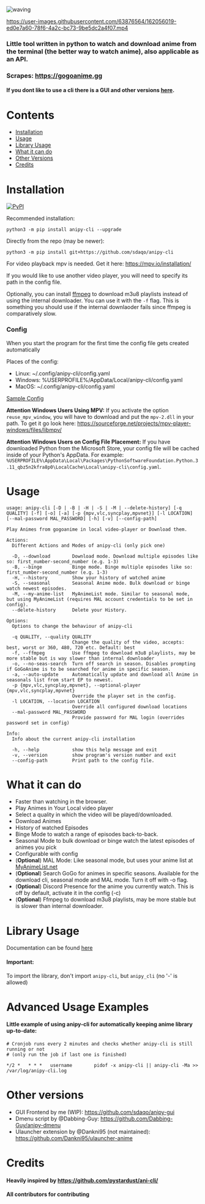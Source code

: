 ![waving](https://capsule-render.vercel.app/api?type=waving&height=200&text=sdaqo/anipy-cli&fontAlign=60&fontAlignY=40&color=021224&fontColor=b0b8b2&animation=fadeIn)

https://user-images.githubusercontent.com/63876564/162056019-ed0e7a60-78f6-4a2c-bc73-9be5dc2a4f07.mp4

### Little tool written in python to watch and download anime from the terminal (the better way to watch anime), also applicable as an API.

### Scrapes: https://gogoanime.gg

#### If you dont like to use a cli there is a GUI and other versions [here](#other-versions).

# Contents

- [Installation](#Installation)
- [Usage](#Usage)
- [Library Usage](#library-usage)
- [What it can do](#what-it-can-do)
- [Other Versions](#other-versions)
- [Credits](#Credits)

# Installation

<a href="https://pypi.org/project/anipy-cli/">![PyPI](https://img.shields.io/pypi/v/anipy-cli?style=for-the-badge)</a>

Recommended installation:

`python3 -m pip install anipy-cli --upgrade`

Directly from the repo (may be newer):

`python3 -m pip install git+https://github.com/sdaqo/anipy-cli`

For video playback mpv is needed. Get it here: https://mpv.io/installation/

If you would like to use another video player, you will need to specify its path in the config file.

Optionally, you can install [ffmpeg](https://ffmpeg.org/download.html) to download m3u8 playlists instead of using the internal downloader. You can use it with the `-f` flag. This is something you should use if the internal downlaoder fails since ffmpeg is comparatively slow.

### Config

When you start the program for the first time the config file gets created automatically

Places of the config:

- Linux: ~/.config/anipy-cli/config.yaml
- Windows: %USERPROFILE%/AppData/Local/anipy-cli/config.yaml
- MacOS: ~/.config/anipy-cli/config.yaml

[Sample Config](https://github.com/sdaqo/anipy-cli/blob/master/docs/sample_config.yaml)

**Attention Windows Users Using MPV:** If you activate the option `reuse_mpv_window`, you will have to download and put the `mpv-2.dll` in your path. To get it go look here: https://sourceforge.net/projects/mpv-player-windows/files/libmpv/

**Attention Windows Users on Config File Placement:** If you have downloaded Python from the Microsoft Store, your config file will be cached inside of your Python's AppData. For example: `%USERPROFILE%\AppData\Local\Packages\PythonSoftwareFoundation.Python.3.11_qbz5n2kfra8p0\LocalCache\Local\anipy-cli\config.yaml`.

# Usage

```
usage: anipy-cli [-D | -B | -H | -S | -M | --delete-history] [-q QUALITY] [-f] [-o] [-a] [-p {mpv,vlc,syncplay,mpvnet}] [-l LOCATION] [--mal-password MAL_PASSWORD] [-h] [-v] [--config-path]

Play Animes from gogoanime in local video-player or Download them.

Actions:
  Different Actions and Modes of anipy-cli (only pick one)

  -D, --download        Download mode. Download multiple episodes like so: first_number-second_number (e.g. 1-3)
  -B, --binge           Binge mode. Binge multiple episodes like so: first_number-second_number (e.g. 1-3)
  -H, --history         Show your history of watched anime
  -S, --seasonal        Seasonal Anime mode. Bulk download or binge watch newest episodes.
  -M, --my-anime-list   MyAnimeList mode. Similar to seasonal mode, but using MyAnimeList (requires MAL account credentials to be set in config).
  --delete-history      Delete your History.

Options:
  Options to change the behaviour of anipy-cli

  -q QUALITY, --quality QUALITY
                        Change the quality of the video, accepts: best, worst or 360, 480, 720 etc. Default: best
  -f, --ffmpeg          Use ffmpeg to download m3u8 playlists, may be more stable but is way slower than internal downloader
  -o, --no-seas-search  Turn off search in season. Disables prompting if GoGoAnime is to be searched for anime in specific season.
  -a, --auto-update     Automatically update and download all Anime in seasonals list from start EP to newest.
  -p {mpv,vlc,syncplay,mpvnet}, --optional-player {mpv,vlc,syncplay,mpvnet}
                        Override the player set in the config.
  -l LOCATION, --location LOCATION
                        Override all configured download locations
  --mal-password MAL_PASSWORD
                        Provide password for MAL login (overrides password set in config)

Info:
  Info about the current anipy-cli installation

  -h, --help            show this help message and exit
  -v, --version         show program's version number and exit
  --config-path         Print path to the config file.
```

# What it can do

- Faster than watching in the browser.
- Play Animes in Your Local video player
- Select a quality in which the video will be played/downloaded.
- Download Animes
- History of watched Episodes
- Binge Mode to watch a range of episodes back-to-back.
- Seasonal Mode to bulk download or binge watch the latest episodes of animes you pick
- Configurable with config
- (**Optional**) MAL Mode: Like seasonal mode, but uses your anime list at [MyAnimeList.net](https://myanimelist.net/)
- (**Optional**) Search GoGo for animes in specific seasons. Available for the download cli, seasonal mode and MAL mode. Turn it off with -o flag.
- (**Optional**) Discord Presence for the anime you currently watch. This is off by default, activate it in the config (-c)
- (**Optional**) Ffmpeg to download m3u8 playlists, may be more stable but is slower than internal downloader.

# Library Usage

Documentation can be found [here](https://github.com/sdaqo/anipy-cli/blob/master/docs/anipycli_as_lib.py)

#### Important:

To import the library, don't import `anipy-cli`, but `anipy_cli` (no '-' is allowed)

# Advanced Usage Examples
#### Little example of using anipy-cli for automatically keeping anime library up-to-date:
```
# Cronjob runs every 2 minutes and checks whether anipy-cli is still running or not
# (only run the job if last one is finished)

*/2 *   * * *   username        pidof -x anipy-cli || anipy-cli -Ma >> /var/log/anipy-cli.log
```

# Other versions

- GUI Frontend by me (WIP): https://github.com/sdaqo/anipy-gui
- Dmenu script by @Dabbing-Guy: https://github.com/Dabbing-Guy/anipy-dmenu
- Ulauncher extension by @Dankni95 (not maintained):
  https://github.com/Dankni95/ulauncher-anime

# Credits

#### Heavily inspired by https://github.com/pystardust/ani-cli/

#### All contributors for contributing

